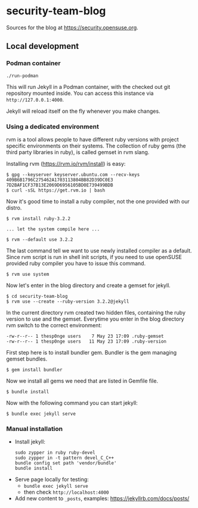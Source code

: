 # security-team-blog

Sources for the blog at https://security.opensuse.org.

## Local development

### Podman container

```./run-podman```

This will run Jekyll in a Podman container, with the checked out git repository mounted inside. You can access this instance via `http://127.0.0.1:4000`.

Jekyll will reload itself on the fly whenever you make changes.

### Using a dedicated environment

rvm is a tool allows people to have different ruby versions with project
specific environments on their systems. The collection of ruby gems (the third
party libraries in ruby), is called gemset in rvm slang.

Installing rvm (https://rvm.io/rvm/install) is easy:

```
$ gpg --keyserver keyserver.ubuntu.com --recv-keys 409B6B1796C275462A1703113804BB82D39DC0E3 7D2BAF1CF37B13E2069D6956105BD0E739499BDB
$ curl -sSL https://get.rvm.io | bash
```

Now it's good time to install a ruby compiler, not the one provided with our
distro.

```
$ rvm install ruby-3.2.2

... let the system compile here ...

$ rvm --default use 3.2.2
```

The last command tell we want to use newly installed compiler as a default. Since rvm script is run in shell init scripts, if you need to use openSUSE provided ruby compiler you have to issue this command.

```
$ rvm use system
```

Now let's enter in the blog directory and create a gemset for jekyll.

```
$ cd security-team-blog
$ rvm use --create --ruby-version 3.2.2@jekyll
```

In the current directory rvm created two hidden files, containing the ruby
version to use and the gemset. Everytime you enter in the blog directory rvm
switch to the correct environment:

```
-rw-r--r-- 1 thesp0nge users    7 May 23 17:09 .ruby-gemset
-rw-r--r-- 1 thesp0nge users   11 May 23 17:09 .ruby-version
```


First step here is to install bundler gem. Bundler is the gem managing gemset bundles.

```
$ gem install bundler
```

Now we install all gems we need that are listed in Gemfile file.

```
$ bundle install
```

Now with the following command you can start jekyll:

```
$ bundle exec jekyll serve
```

### Manual installation

- Install jekyll:
  ```
  sudo zypper in ruby ruby-devel
  sudo zypper in -t pattern devel_C_C++
  bundle config set path 'vendor/bundle'
  bundle install
  ```
- Serve page locally for testing:
  - `bundle exec jekyll serve`
  - then check `http://localhost:4000`
- Add new content to `_posts`, examples: https://jekyllrb.com/docs/posts/
